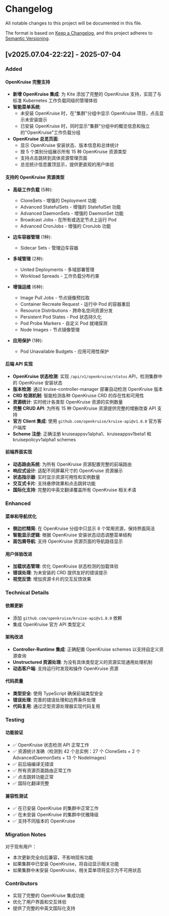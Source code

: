 # Changelog

All notable changes to this project will be documented in this file.

The format is based on [Keep a Changelog](https://keepachangelog.com/en/1.0.0/),
and this project adheres to [Semantic Versioning](https://semver.org/spec/v2.0.0.html).

## [v2025.07.04-22:22] - 2025-07-04

### Added

#### OpenKruise 完整支持
- **新增 OpenKruise 集成**: 为 Kite 添加了完整的 OpenKruise 支持，实现了与标准 Kubernetes 工作负载同级的管理体验
- **智能菜单系统**: 
  - 未安装 OpenKruise 时，在"集群"分组中显示 OpenKruise 项目，点击显示未安装提示
  - 已安装 OpenKruise 时，同时显示"集群"分组中的概览信息和独立的"OpenKruise"工作负载分组
- **OpenKruise 总览页面**: 
  - 显示 OpenKruise 安装状态、版本信息和总体统计
  - 按 5 个类别分组展示所有 15 种 OpenKruise 资源类型
  - 支持点击跳转到具体资源管理页面
  - 总览统计信息置顶显示，提供更直观的用户体验

#### 支持的 OpenKruise 资源类型
- **高级工作负载** (5种):
  - CloneSets - 增强的 Deployment 功能
  - Advanced StatefulSets - 增强的 StatefulSet 功能  
  - Advanced DaemonSets - 增强的 DaemonSet 功能
  - Broadcast Jobs - 在所有或选定节点上运行 Pod
  - Advanced CronJobs - 增强的 CronJob 功能

- **边车容器管理** (1种):
  - Sidecar Sets - 管理边车容器

- **多域管理** (2种):
  - United Deployments - 多域部署管理
  - Workload Spreads - 工作负载分布约束

- **增强运维** (6种):
  - Image Pull Jobs - 节点镜像预拉取
  - Container Recreate Request - 运行中 Pod 的容器重启
  - Resource Distributions - 跨命名空间资源分发
  - Persistent Pod States - Pod 状态持久化
  - Pod Probe Markers - 自定义 Pod 就绪探测
  - Node Images - 节点镜像管理

- **应用保护** (1种):
  - Pod Unavailable Budgets - 应用可用性保护

#### 后端 API 实现
- **OpenKruise 状态检测**: 实现 `/api/v1/openkruise/status` API，检测集群中的 OpenKruise 安装状态
- **版本检测**: 通过 kruise-controller-manager 部署自动检测 OpenKruise 版本
- **CRD 检测机制**: 智能检测各种 OpenKruise CRD 的存在性和可用性
- **资源统计**: 实时统计各类型 OpenKruise 资源的实例数量
- **完整 CRUD API**: 为所有 15 种 OpenKruise 资源提供完整的增删改查 API 支持
- **官方 Client 集成**: 使用 `github.com/openkruise/kruise-api@v1.8.0` 官方客户端库
- **Scheme 注册**: 正确注册 kruiseappsv1alpha1、kruiseappsv1beta1 和 kruisepolicyv1alpha1 schemes

#### 前端界面实现
- **动态路由系统**: 为所有 OpenKruise 资源配置完整的前端路由
- **响应式设计**: 适配不同屏幕尺寸的 OpenKruise 资源展示
- **状态指示器**: 实时显示资源可用性和实例数量
- **交互式卡片**: 支持悬停效果和点击跳转功能
- **国际化支持**: 完整的中英文翻译覆盖所有 OpenKruise 相关术语

### Enhanced

#### 菜单和导航优化
- **侧边栏精简**: 在 OpenKruise 分组中只显示 8 个常用资源，保持界面简洁
- **智能显示逻辑**: 根据 OpenKruise 安装状态动态调整菜单结构
- **面包屑导航**: 支持 OpenKruise 资源页面的导航路径显示

#### 用户体验改进
- **加载状态管理**: 优化 OpenKruise 状态检测的加载体验
- **错误处理**: 为未安装的 CRD 提供友好的错误提示
- **视觉反馈**: 增加资源卡片的交互反馈效果

### Technical Details

#### 依赖更新
- 添加 `github.com/openkruise/kruise-api@v1.8.0` 依赖
- 集成 OpenKruise 官方 API 类型定义

#### 架构改进
- **Controller-Runtime 集成**: 正确配置 OpenKruise schemes 以支持自定义资源查询
- **Unstructured 资源处理**: 为没有具体类型定义的资源实现通用处理机制
- **动态客户端**: 支持运行时发现和操作 OpenKruise 资源

#### 代码质量
- **类型安全**: 使用 TypeScript 确保前端类型安全
- **错误处理**: 完善的错误处理和边界条件处理
- **代码复用**: 通过泛型资源处理器实现代码复用

### Testing

#### 功能验证
- ✅ OpenKruise 状态检测 API 正常工作
- ✅ 资源统计准确（检测到 42 个总实例：27 个 CloneSets + 2 个 AdvancedDaemonSets + 13 个 NodeImages）
- ✅ 前后端编译无错误
- ✅ 所有资源页面路由正常工作
- ✅ 点击跳转功能正常
- ✅ 国际化翻译完整

#### 兼容性测试
- ✅ 在已安装 OpenKruise 的集群中正常工作
- ✅ 在未安装 OpenKruise 的集群中优雅降级
- ✅ 支持不同版本的 OpenKruise

### Migration Notes

对于现有用户：
- 本次更新完全向后兼容，不影响现有功能
- 如果集群中已安装 OpenKruise，将自动显示相关功能
- 如果集群中未安装 OpenKruise，相关菜单项将显示为不可用状态

### Contributors

- 实现了完整的 OpenKruise 集成功能
- 优化了用户界面和交互体验
- 提供了完整的中英文国际化支持 
